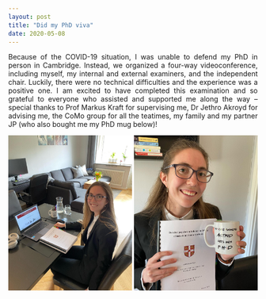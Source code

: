 ```yaml
---
layout: post
title: "Did my PhD viva"
date: 2020-05-08
---
```


<p align="justify">
    Because of the COVID-19 situation, I was unable to defend my PhD in person in Cambridge. 
    Instead, we organized a four-way videoconference, including myself, my internal and external examiners, and the independent chair. 
    Luckily, there were no technical difficulties and the experience was a positive one. 
    I am excited to have completed this examination and so grateful to everyone who assisted and supported me along the way &ndash; special thanks to Prof Markus Kraft for supervising me, Dr Jethro Akroyd for advising me, the CoMo group for all the teatimes, my family and my partner JP (who also bought me my PhD mug below)! 
</p>

<img src="/images/viva1.jpg" width="250"/>
<img src="/images/viva2.jpg" width="250"/>


<p>
  <br/>
  <br/>
</p>
